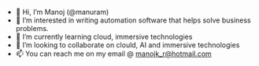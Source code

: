 - 👋 Hi, I’m Manoj (@manuram)
- 👀 I’m interested in writing automation software that helps solve business problems.
- 🌱 I’m currently learning cloud, immersive technologies
- 💞️ I’m looking to collaborate on clould, AI and immersive technologies
- 📫 You can reach me on my email @ manojk_r@hotmail.com

<!---
manuram/manuram is a ✨ special ✨ repository because its `README.md` (this file) appears on your GitHub profile.
You can click the Preview link to take a look at your changes.
--->
